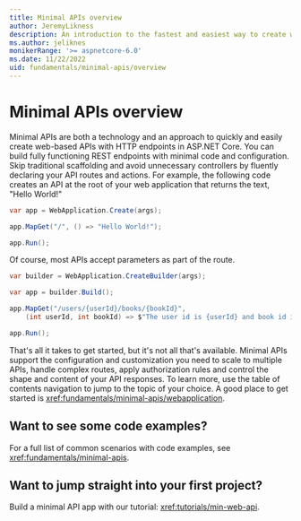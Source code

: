 ```yaml
---
title: Minimal APIs overview
author: JeremyLikness
description: An introduction to the fastest and easiest way to create web API endpoints with ASP.NET Core.
ms.author: jeliknes
monikerRange: '>= aspnetcore-6.0'
ms.date: 11/22/2022
uid: fundamentals/minimal-apis/overview
---
```


# Minimal APIs overview

Minimal APIs are both a technology and an approach to quickly and easily create web-based APIs with HTTP endpoints in ASP.NET Core.
You can build fully functioning REST endpoints with minimal code and configuration. Skip traditional scaffolding and avoid unnecessary controllers by fluently declaring
your API routes and actions. For example, the following code creates an API at the root of your web application that returns the text, "Hello World!"

```csharp
var app = WebApplication.Create(args);

app.MapGet("/", () => "Hello World!");

app.Run();
```

Of course, most APIs accept parameters as part of the route.

```csharp 
var builder = WebApplication.CreateBuilder(args);

var app = builder.Build();

app.MapGet("/users/{userId}/books/{bookId}", 
    (int userId, int bookId) => $"The user id is {userId} and book id is {bookId}");

app.Run();
```

That's all it takes to get started, but it's not all that's available. Minimal APIs support the configuration and customization you need to scale to multiple APIs, handle complex routes, apply authorization rules and control the shape and content of your API responses. To learn more, use the table of contents navigation to jump to the topic of your choice. A good place to get started is <xref:fundamentals/minimal-apis/webapplication>.

## Want to see some code examples?

For a full list of common scenarios with code examples, see <xref:fundamentals/minimal-apis>.

## Want to jump straight into your first project?

Build a minimal API app with our tutorial: <xref:tutorials/min-web-api>.
